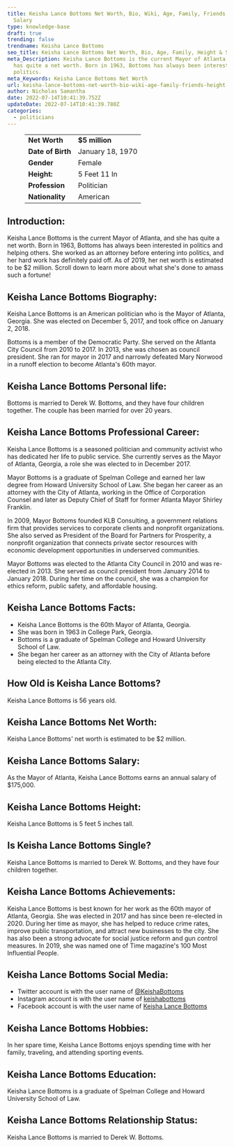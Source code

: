 ```yaml
---
title: Keisha Lance Bottoms Net Worth, Bio, Wiki, Age, Family, Friends, Height &
  Salary
type: knowledge-base
draft: true
trending: false
trendname: Keisha Lance Bottoms
seo_title: Keisha Lance Bottoms Net Worth, Bio, Age, Family, Height & Salary - WorthKnow
meta_Description: Keisha Lance Bottoms is the current Mayor of Atlanta, and she
  has quite a net worth. Born in 1963, Bottoms has always been interested in
  politics.
meta_Keywords: Keisha Lance Bottoms Net Worth
url: keisha-lance-bottoms-net-worth-bio-wiki-age-family-friends-height-salary
author: Nicholas Samantha
date: 2022-07-14T10:41:39.752Z
updateDate: 2022-07-14T10:41:39.780Z
categories:
  - politicians
---
```

<figure class="wp-block-table is-style-stripes">
  <table>
    <tbody>
      <tr>
        <td>
          <strong>Net Worth</strong>
        </td>
        <td>
          <strong>$5 million</strong>
        </td>
      </tr>
      <tr>
        <td>
          <strong>Date of Birth</strong>
        </td>
        <td>January 18, 1970</td>
      </tr>
      <tr>
        <td>
          <strong>Gender</strong>
        </td>
        <td>Female</td>
      </tr>
      <tr>
        <td>
          <strong>Height:</strong>
        </td>
        <td>5 Feet 11 In</td>
      </tr>
      <tr>
        <td>
          <strong>Profession</strong>
        </td>
        <td>Politician</td>
      </tr>
      <tr>
        <td>
          <strong>Nationality</strong>
        </td>
        <td>American</td>
      </tr>
    </tbody>
  </table>
</figure>

## **Introduction:**

Keisha Lance Bottoms is the current Mayor of Atlanta, and she has quite a net worth. Born in 1963, Bottoms has always been interested in politics and helping others. She worked as an attorney before entering into politics, and her hard work has definitely paid off. As of 2019, her net worth is estimated to be $2 million. Scroll down to learn more about what she's done to amass such a fortune!

## **Keisha Lance Bottoms Biography:**

Keisha Lance Bottoms is an American politician who is the Mayor of Atlanta, Georgia. She was elected on December 5, 2017, and took office on January 2, 2018.

Bottoms is a member of the Democratic Party. She served on the Atlanta City Council from 2010 to 2017. In 2013, she was chosen as council president. She ran for mayor in 2017 and narrowly defeated Mary Norwood in a runoff election to become Atlanta's 60th mayor.

## **Keisha Lance Bottoms Personal life:**

Bottoms is married to Derek W. Bottoms, and they have four children together. The couple has been married for over 20 years.

## **Keisha Lance Bottoms Professional Career:**

Keisha Lance Bottoms is a seasoned politician and community activist who has dedicated her life to public service. She currently serves as the Mayor of Atlanta, Georgia, a role she was elected to in December 2017.

Mayor Bottoms is a graduate of Spelman College and earned her law degree from Howard University School of Law. She began her career as an attorney with the City of Atlanta, working in the Office of Corporation Counsel and later as Deputy Chief of Staff for former Atlanta Mayor Shirley Franklin.

In 2009, Mayor Bottoms founded KLB Consulting, a government relations firm that provides services to corporate clients and nonprofit organizations. She also served as President of the Board for Partners for Prosperity, a nonprofit organization that connects private sector resources with economic development opportunities in underserved communities.

Mayor Bottoms was elected to the Atlanta City Council in 2010 and was re-elected in 2013. She served as council president from January 2014 to January 2018. During her time on the council, she was a champion for ethics reform, public safety, and affordable housing.

## **Keisha Lance Bottoms Facts:** 

* Keisha Lance Bottoms is the 60th Mayor of Atlanta, Georgia.
* She was born in 1963 in College Park, Georgia.
* Bottoms is a graduate of Spelman College and Howard University School of Law.
* She began her career as an attorney with the City of Atlanta before being elected to the Atlanta City.

## **How Old is Keisha Lance Bottoms?**

Keisha Lance Bottoms is 56 years old.

## **Keisha Lance Bottoms Net Worth:**

Keisha Lance Bottoms' net worth is estimated to be $2 million.

## **Keisha Lance Bottoms Salary:**

As the Mayor of Atlanta, Keisha Lance Bottoms earns an annual salary of $175,000.

## **Keisha Lance Bottoms Height:**

Keisha Lance Bottoms is 5 feet 5 inches tall.

## **Is Keisha Lance Bottoms Single?** 

Keisha Lance Bottoms is married to Derek W. Bottoms, and they have four children together.

## **Keisha Lance Bottoms Achievements:**

Keisha Lance Bottoms is best known for her work as the 60th mayor of Atlanta, Georgia. She was elected in 2017 and has since been re-elected in 2020. During her time as mayor, she has helped to reduce crime rates, improve public transportation, and attract new businesses to the city. She has also been a strong advocate for social justice reform and gun control measures. In 2019, she was named one of Time magazine's 100 Most Influential People.

## **Keisha Lance Bottoms Social Media:**

* Twitter account is with the user name of <a href="https://twitter.com/keishabottoms" target="_blank" rel="nofollow" rel="noopener">@KeishaBottoms</a>
* Instagram account is with the user name of <a href="https://www.instagram.com/keishabottoms/" target="_blank" rel="nofollow" rel="noopener">keishabottoms</a>
* Facebook account is with the user name of <a href="https://www.facebook.com/keisha.bottoms" target="_blank" rel="nofollow" rel="noopener">Keisha Lance Bottoms </a>

## **Keisha Lance Bottoms Hobbies:**

In her spare time, Keisha Lance Bottoms enjoys spending time with her family, traveling, and attending sporting events.

## **Keisha Lance Bottoms Education:**

Keisha Lance Bottoms is a graduate of Spelman College and Howard University School of Law.

## **Keisha Lance Bottoms Relationship Status:**

Keisha Lance Bottoms is married to Derek W. Bottoms.